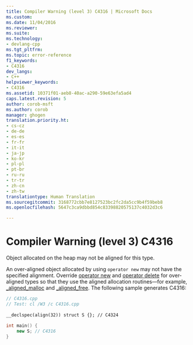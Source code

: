 ```yaml
---
title: Compiler Warning (level 3) C4316 | Microsoft Docs
ms.custom: 
ms.date: 11/04/2016
ms.reviewer: 
ms.suite: 
ms.technology:
- devlang-cpp
ms.tgt_pltfrm: 
ms.topic: error-reference
f1_keywords:
- C4316
dev_langs:
- C++
helpviewer_keywords:
- C4316
ms.assetid: 10371f01-aeb8-40ac-a290-59e63efa5ad4
caps.latest.revision: 5
author: corob-msft
ms.author: corob
manager: ghogen
translation.priority.ht:
- cs-cz
- de-de
- es-es
- fr-fr
- it-it
- ja-jp
- ko-kr
- pl-pl
- pt-br
- ru-ru
- tr-tr
- zh-cn
- zh-tw
translationtype: Human Translation
ms.sourcegitcommit: 3168772cbb7e8127523bc2fc2da5cc9b4f59beb8
ms.openlocfilehash: 5647c3ca9dbbd854c83398820575137c4032d3c6

---
```

# Compiler Warning (level 3) C4316
Object allocated on the heap may not be aligned for this type.  
  
 An over-aligned object allocated by using `operator new` may not have the specified alignment. Override [operator new](../../c-runtime-library/operator-new-crt.md) and [operator delete](../../c-runtime-library/operator-delete-crt.md) for over-aligned types so that they use the aligned allocation routines—for example, [_aligned_malloc](../../c-runtime-library/reference/aligned-malloc.md) and [_aligned_free](../../c-runtime-library/reference/aligned-free.md). The following sample generates C4316:  
  
```cpp  
// C4316.cpp  
// Test: cl /W3 /c C4316.cpp  
  
__declspec(align(32)) struct S {}; // C4324  
  
int main() {  
    new S; // C4316  
}  
```


<!--HONumber=Jan17_HO2-->


